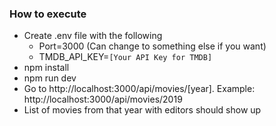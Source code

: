 ### How to execute
- Create .env file with the following
    - Port=3000 (Can change to something else if you want)
    - TMDB_API_KEY=`[Your API Key for TMDB]`
- npm install
- npm run dev
- Go to http://localhost:3000/api/movies/[year]. Example: http://localhost:3000/api/movies/2019
- List of movies from that year with editors should show up
